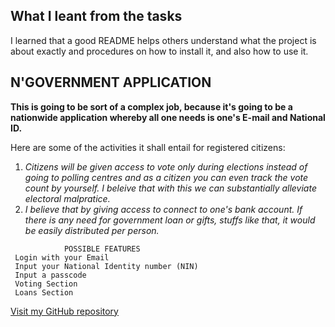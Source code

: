 ## What I leant from the tasks 
I learned that a good README helps others understand what the project is about exactly and procedures on how to install it, and also how to use it.

## N'GOVERNMENT APPLICATION
**This is going to be sort of a complex job, because it's going to be a nationwide application whereby all one needs is one's E-mail and National ID.**

Here are some of the activities it shall entail for registered citizens:
1. *Citizens will be given access to vote only during elections instead of going to polling centres and as a citizen you can even track the vote count by yourself. I beleive that with this we can substantially alleviate electoral malpratice.*
2. _I believe that by giving access to connect to one's bank account. If there is any need for government loan or gifts, stuffs like that, it would be easily distributed per person._
``` 
            POSSIBLE FEATURES
 Login with your Email
 Input your National Identity number (NIN)
 Input a passcode
 Voting Section
 Loans Section 
 ```
 
 [Visit my GitHub repository](https://github.com/Light-pole/Lightpole-art-of-readme.git)
